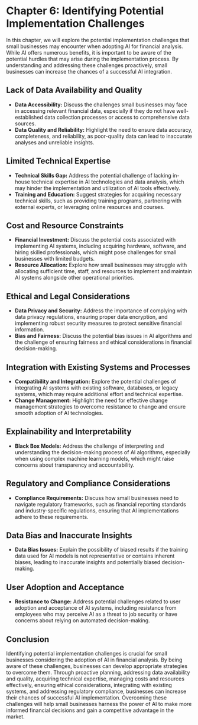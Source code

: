 Chapter 6: Identifying Potential Implementation Challenges
==========================================================

In this chapter, we will explore the potential implementation challenges that small businesses may encounter when adopting AI for financial analysis. While AI offers numerous benefits, it is important to be aware of the potential hurdles that may arise during the implementation process. By understanding and addressing these challenges proactively, small businesses can increase the chances of a successful AI integration.

Lack of Data Availability and Quality
-------------------------------------

* **Data Accessibility:** Discuss the challenges small businesses may face in accessing relevant financial data, especially if they do not have well-established data collection processes or access to comprehensive data sources.
* **Data Quality and Reliability:** Highlight the need to ensure data accuracy, completeness, and reliability, as poor-quality data can lead to inaccurate analyses and unreliable insights.

Limited Technical Expertise
---------------------------

* **Technical Skills Gap:** Address the potential challenge of lacking in-house technical expertise in AI technologies and data analysis, which may hinder the implementation and utilization of AI tools effectively.
* **Training and Education:** Suggest strategies for acquiring necessary technical skills, such as providing training programs, partnering with external experts, or leveraging online resources and courses.

Cost and Resource Constraints
-----------------------------

* **Financial Investment:** Discuss the potential costs associated with implementing AI systems, including acquiring hardware, software, and hiring skilled professionals, which might pose challenges for small businesses with limited budgets.
* **Resource Allocation:** Explore how small businesses may struggle with allocating sufficient time, staff, and resources to implement and maintain AI systems alongside other operational priorities.

Ethical and Legal Considerations
--------------------------------

* **Data Privacy and Security:** Address the importance of complying with data privacy regulations, ensuring proper data encryption, and implementing robust security measures to protect sensitive financial information.
* **Bias and Fairness:** Discuss the potential bias issues in AI algorithms and the challenge of ensuring fairness and ethical considerations in financial decision-making.

Integration with Existing Systems and Processes
-----------------------------------------------

* **Compatibility and Integration:** Explore the potential challenges of integrating AI systems with existing software, databases, or legacy systems, which may require additional effort and technical expertise.
* **Change Management:** Highlight the need for effective change management strategies to overcome resistance to change and ensure smooth adoption of AI technologies.

Explainability and Interpretability
-----------------------------------

* **Black Box Models:** Address the challenge of interpreting and understanding the decision-making process of AI algorithms, especially when using complex machine learning models, which might raise concerns about transparency and accountability.

Regulatory and Compliance Considerations
----------------------------------------

* **Compliance Requirements:** Discuss how small businesses need to navigate regulatory frameworks, such as financial reporting standards and industry-specific regulations, ensuring that AI implementations adhere to these requirements.

Data Bias and Inaccurate Insights
---------------------------------

* **Data Bias Issues:** Explain the possibility of biased results if the training data used for AI models is not representative or contains inherent biases, leading to inaccurate insights and potentially biased decision-making.

User Adoption and Acceptance
----------------------------

* **Resistance to Change:** Address potential challenges related to user adoption and acceptance of AI systems, including resistance from employees who may perceive AI as a threat to job security or have concerns about relying on automated decision-making.

Conclusion
----------

Identifying potential implementation challenges is crucial for small businesses considering the adoption of AI in financial analysis. By being aware of these challenges, businesses can develop appropriate strategies to overcome them. Through proactive planning, addressing data availability and quality, acquiring technical expertise, managing costs and resources effectively, ensuring ethical considerations, integrating with existing systems, and addressing regulatory compliance, businesses can increase their chances of successful AI implementation. Overcoming these challenges will help small businesses harness the power of AI to make more informed financial decisions and gain a competitive advantage in the market.
